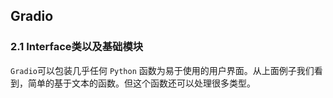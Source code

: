 ## Gradio
### 2.1 Interface类以及基础模块

`Gradio`可以包装几乎任何 `Python` 函数为易于使用的用户界面。从上面例子我们看到，简单的基于文本的函数。但这个函数还可以处理很多类型。
<!--stackedit_data:
eyJoaXN0b3J5IjpbLTE1OTAxMDk5NTcsNDQwOTA1NjE5XX0=
-->